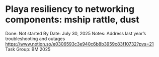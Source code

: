 # Playa resiliency to networking components: mship rattle, dust

Done: Not started
By Date: July 30, 2025
Notes: Address last year’s troubleshooting and outages https://www.notion.so/e0306593c3e940c6b8b3959c83f10732?pvs=21
Task Group: BM 2025